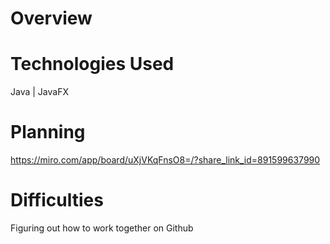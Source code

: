 # Overview

# Technologies Used
Java | JavaFX
# Planning
https://miro.com/app/board/uXjVKqFnsO8=/?share_link_id=891599637990
# Difficulties
  Figuring out how to work together on Github
  
